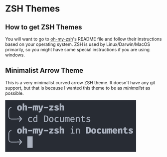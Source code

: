 # ZSH Themes

## How to get ZSH Themes
You will want to go to [oh-my-zsh](https://github.com/ohmyzsh/ohmyzsh)'s README file and follow their instructions based on your operating system. ZSH is used by Linux/Darwin/MacOS primarily, so you might have some special instructions if you are using windows.

## Minimalist Arrow Theme

This is a very minimalist curved arrow ZSH theme. It doesn't have any git support, but that is because I wanted this theme to be as *minimalist* as possible.

![Minimal arrow](screenshots/minimal-arrow.png)